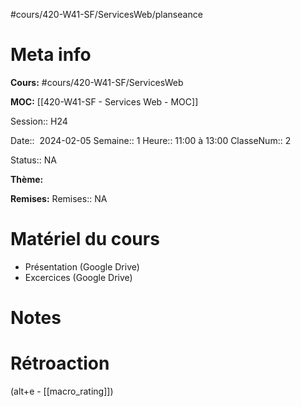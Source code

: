#cours/420-W41-SF/ServicesWeb/planseance
# Meta info
**Cours:** #cours/420-W41-SF/ServicesWeb

**MOC:** [[420-W41-SF - Services Web - MOC]]

Session:: H24

Date::  2024-02-05
Semaine:: 1
Heure:: 11:00 à 13:00
ClasseNum:: 2

Status:: <span class="chip na">NA</span>

**Thème:**

**Remises:**
Remises:: <span class="chip na">NA</span>

# Matériel du cours
* Présentation (Google Drive)
* Excercices (Google Drive)

# Notes

# Rétroaction
(alt+e - [[macro_rating]])